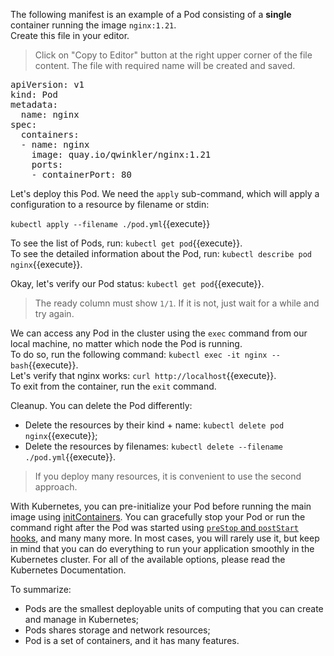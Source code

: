 The following manifest is an example of a Pod consisting of a **single** container running the image `nginx:1.21`.  
Create this file in your editor.

> Click on "Copy to Editor" button at the right upper corner of the file content. The file with required name will be created and saved.

<pre class="file" data-filename="pod.yml" data-target="replace">
apiVersion: v1
kind: Pod
metadata:
  name: nginx
spec:
  containers:
  - name: nginx
    image: quay.io/qwinkler/nginx:1.21
    ports:
    - containerPort: 80
</pre>

Let's deploy this Pod. We need the `apply` sub-command, which will apply a configuration to a resource by filename or stdin:  

`kubectl apply --filename ./pod.yml`{{execute}}

To see the list of Pods, run: `kubectl get pod`{{execute}}.  
To see the detailed information about the Pod, run: `kubectl describe pod nginx`{{execute}}.  

Okay, let's verify our Pod status: `kubectl get pod`{{execute}}.  

> The ready column must show `1/1`. If it is not, just wait for a while and try again.

We can access any Pod in the cluster using the `exec` command from our local machine, no matter which node the Pod is running.  
To do so, run the following command: `kubectl exec -it nginx -- bash`{{execute}}.  
Let's verify that nginx works: `curl http://localhost`{{execute}}.  
To exit from the container, run the `exit` command.

Cleanup. You can delete the Pod differently:  
- Delete the resources by their kind + name: `kubectl delete pod nginx`{{execute}};
- Delete the resources by filenames: `kubectl delete --filename ./pod.yml`{{execute}}.

> If you deploy many resources, it is convenient to use the second approach.

With Kubernetes, you can pre-initialize your Pod before running the main image using [initContainers](https://kubernetes.io/docs/concepts/workloads/pods/init-containers/). You can gracefully stop your Pod or run the command right after the Pod was started using [`preStop` and `postStart` hooks](https://kubernetes.io/docs/concepts/containers/container-lifecycle-hooks/#container-hooks), and many many more. In most cases, you will rarely use it, but keep in mind that you can do everything to run your application smoothly in the Kubernetes cluster. For all of the available options, please read the Kubernetes Documentation.

To summarize:

- Pods are the smallest deployable units of computing that you can create and manage in Kubernetes;
- Pods shares storage and network resources;
- Pod is a set of containers, and it has many features.

